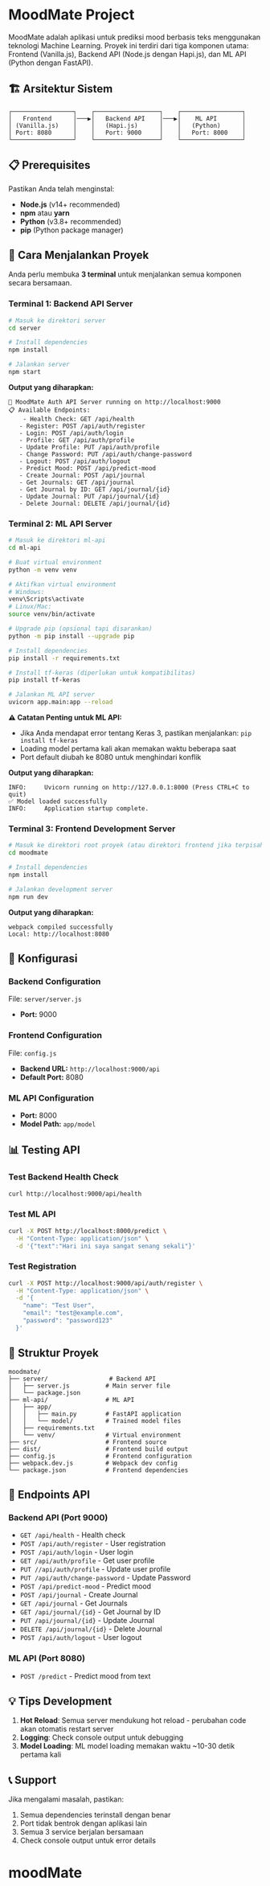 # MoodMate Project

MoodMate adalah aplikasi untuk prediksi mood berbasis teks menggunakan teknologi Machine Learning. Proyek ini terdiri dari tiga komponen utama: Frontend (Vanilla.js), Backend API (Node.js dengan Hapi.js), dan ML API (Python dengan FastAPI).

## 🏗️ Arsitektur Sistem

```
┌─────────────────┐    ┌──────────────────┐    ┌─────────────────┐
│   Frontend      │───▶│   Backend API    │───▶│    ML API       │
│ (Vanilla.js)    │    │   (Hapi.js)      │    │   (Python)      │
│ Port: 8080      │    │   Port: 9000     │    │   Port: 8000    │
└─────────────────┘    └──────────────────┘    └─────────────────┘
```

## 📋 Prerequisites

Pastikan Anda telah menginstal:

- **Node.js** (v14+ recommended)
- **npm** atau **yarn**
- **Python** (v3.8+ recommended)
- **pip** (Python package manager)

## 🚀 Cara Menjalankan Proyek

Anda perlu membuka **3 terminal** untuk menjalankan semua komponen secara bersamaan.

### Terminal 1: Backend API Server

```bash
# Masuk ke direktori server
cd server

# Install dependencies
npm install

# Jalankan server
npm start
```

**Output yang diharapkan:**

```
🚀 MoodMate Auth API Server running on http://localhost:9000
📋 Available Endpoints:
    - Health Check: GET /api/health
   - Register: POST /api/auth/register
   - Login: POST /api/auth/login
   - Profile: GET /api/auth/profile
   - Update Profile: PUT /api/auth/profile
   - Change Password: PUT /api/auth/change-password
   - Logout: POST /api/auth/logout
   - Predict Mood: POST /api/predict-mood
   - Create Journal: POST /api/journal
   - Get Journals: GET /api/journal
   - Get Journal by ID: GET /api/journal/{id}
   - Update Journal: PUT /api/journal/{id}
   - Delete Journal: DELETE /api/journal/{id}
```

### Terminal 2: ML API Server

```bash
# Masuk ke direktori ml-api
cd ml-api

# Buat virtual environment
python -m venv venv

# Aktifkan virtual environment
# Windows:
venv\Scripts\activate
# Linux/Mac:
source venv/bin/activate

# Upgrade pip (opsional tapi disarankan)
python -m pip install --upgrade pip

# Install dependencies
pip install -r requirements.txt

# Install tf-keras (diperlukan untuk kompatibilitas)
pip install tf-keras

# Jalankan ML API server
uvicorn app.main:app --reload 
```

**⚠️ Catatan Penting untuk ML API:**

- Jika Anda mendapat error tentang Keras 3, pastikan menjalankan: `pip install tf-keras`
- Loading model pertama kali akan memakan waktu beberapa saat
- Port default diubah ke 8080 untuk menghindari konflik

**Output yang diharapkan:**

```
INFO:     Uvicorn running on http://127.0.0.1:8000 (Press CTRL+C to quit)
✅ Model loaded successfully
INFO:     Application startup complete.
```

### Terminal 3: Frontend Development Server

```bash
# Masuk ke direktori root proyek (atau direktori frontend jika terpisah)
cd moodmate

# Install dependencies
npm install

# Jalankan development server
npm run dev
```

**Output yang diharapkan:**

```
webpack compiled successfully
Local: http://localhost:8080
```

## 🔧 Konfigurasi

### Backend Configuration

File: `server/server.js`

- **Port:** 9000

### Frontend Configuration

File: `config.js`

- **Backend URL:** `http://localhost:9000/api`
- **Default Port:** 8080

### ML API Configuration

- **Port:** 8000
- **Model Path:** `app/model`

## 📊 Testing API

### Test Backend Health Check

```bash
curl http://localhost:9000/api/health
```

### Test ML API

```bash
curl -X POST http://localhost:8000/predict \
  -H "Content-Type: application/json" \
  -d '{"text":"Hari ini saya sangat senang sekali"}'
```

### Test Registration

```bash
curl -X POST http://localhost:9000/api/auth/register \
  -H "Content-Type: application/json" \
  -d '{
    "name": "Test User",
    "email": "test@example.com",
    "password": "password123"
  }'
```

## 📁 Struktur Proyek

```
moodmate/
├── server/                 # Backend API
│   ├── server.js          # Main server file
│   └── package.json
├── ml-api/                # ML API
│   ├── app/
│   │   ├── main.py        # FastAPI application
│   │   └── model/         # Trained model files
│   ├── requirements.txt
│   └── venv/              # Virtual environment
├── src/                   # Frontend source
├── dist/                  # Frontend build output
├── config.js              # Frontend configuration
├── webpack.dev.js         # Webpack dev config
└── package.json           # Frontend dependencies
```

## 🚪 Endpoints API

### Backend API (Port 9000)

- `GET /api/health` - Health check
- `POST /api/auth/register` - User registration
- `POST /api/auth/login` - User login
- `GET /api/auth/profile` - Get user profile
- `PUT //api/auth/profile` - Update user profile
- `PUT /api/auth/change-password` - Update Password
- `POST /api/predict-mood` - Predict mood
- `POST /api/journal` - Create Journal
- `GET /api/journal` - Get Journals
- `GET /api/journal/{id}` - Get Journal by ID
- `PUT /api/journal/{id}` - Update Journal
- `DELETE /api/journal/{id}` - Delete Journal
- `POST /api/auth/logout` - User logout

### ML API (Port 8080)

- `POST /predict` - Predict mood from text

## 💡 Tips Development

1. **Hot Reload**: Semua server mendukung hot reload - perubahan code akan otomatis restart server
2. **Logging**: Check console output untuk debugging
3. **Model Loading**: ML model loading memakan waktu ~10-30 detik pertama kali

## 📞 Support

Jika mengalami masalah, pastikan:

1. Semua dependencies terinstall dengan benar
2. Port tidak bentrok dengan aplikasi lain
3. Semua 3 service berjalan bersamaan
4. Check console output untuk error details

# moodMate
